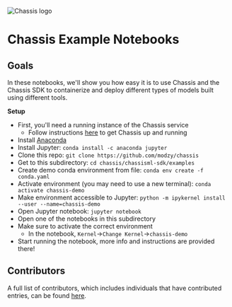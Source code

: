 ![Chassis logo](https://github.com/modzy/chassis/blob/main/docs/docs/images/chassis-logo.png)

# Chassis Example Notebooks

## Goals

In these notebooks, we'll show you how easy it is to use Chassis and the Chassis SDK to containerize and deploy different types of models built using different tools.

**Setup**

- First, you'll need a running instance of the Chassis service
    - Follow instructions [here](https://chassis.ml/tutorials/devops-deploy/) to get Chassis up and running
- Install [Anaconda](https://www.anaconda.com/products/individual)
- Install Jupyter: `conda install -c anaconda jupyter`
- Clone this repo: `git clone https://github.com/modzy/chassis`
- Get to this subdirectory: `cd chassis/chassisml-sdk/examples`
- Create demo conda environment from file: `conda env create -f conda.yaml`
- Activate environment (you may need to use a new terminal): `conda activate chassis-demo`
- Make environment accessible to Jupyter: `python -m ipykernel install --user --name=chassis-demo`
- Open Jupyter notebook: `jupyter notebook`
- Open one of the notebooks in this subdirectory
- Make sure to activate the correct environment
    - In the notebook, `Kernel`->`Change Kernel`->`chassis-demo`
- Start running the notebook, more info and instructions are provided there!

## Contributors

A full list of contributors, which includes individuals that have contributed entries, can be found [here](https://github.com/modzy/chassis/graphs/contributors).
